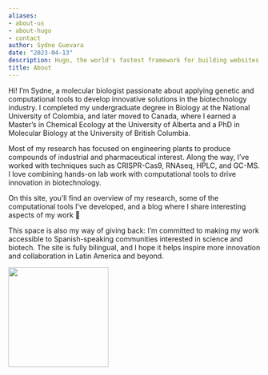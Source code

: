 ```yaml
---
aliases:
- about-us
- about-hugo
- contact
author: Sydne Guevara
date: "2023-04-13"
description: Hugo, the world's fastest framework for building websites
title: About
---
```



Hi! I’m Sydne, a molecular biologist passionate about applying genetic
and computational tools to develop innovative solutions in the
biotechnology industry. I completed my undergraduate degree in Biology
at the National University of Colombia, and later moved to Canada, where
I earned a Master’s in Chemical Ecology at the University of Alberta and
a PhD in Molecular Biology at the University of British Columbia.

Most of my research has focused on engineering plants to produce
compounds of industrial and pharmaceutical interest. Along the way, I’ve
worked with techniques such as CRISPR-Cas9, RNAseq, HPLC, and GC-MS. I
love combining hands-on lab work with computational tools to drive
innovation in biotechnology.

On this site, you’ll find an overview of my research, some of the
computational tools I’ve developed, and a blog where I share interesting
aspects of my work 🌿

This space is also my way of giving back: I’m committed to making my
work accessible to Spanish-speaking communities interested in science
and biotech. The site is fully bilingual, and I hope it helps inspire
more innovation and collaboration in Latin America and beyond.

<img src="about.jpg" style="width: 200px; object-fit: cover;">
